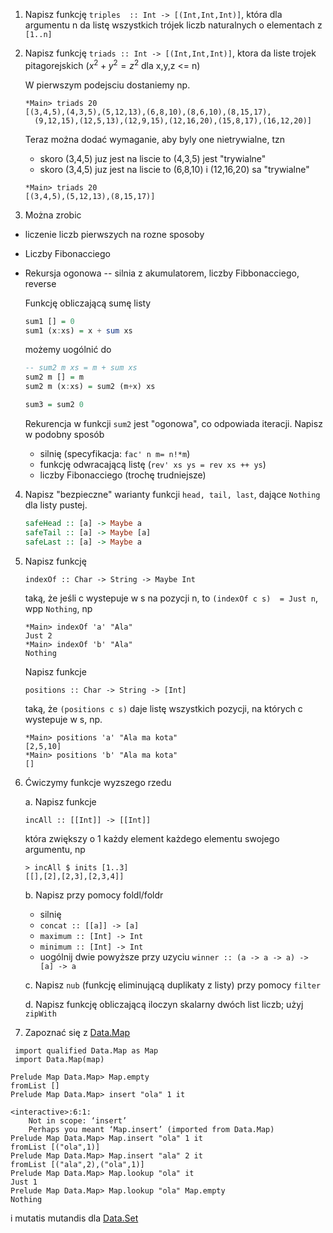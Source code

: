 1. Napisz funkcję `triples  :: Int -> [(Int,Int,Int)]`, która dla argumentu n da listę wszystkich trójek liczb naturalnych o elementach z `[1..n]`

2. Napisz funkcję `triads :: Int -> [(Int,Int,Int)]`, ktora da liste trojek pitagorejskich  ($x^2 + y^2 = z^2$ dla x,y,z <= n)

    W pierwszym podejsciu dostaniemy np.

    ~~~~
    *Main> triads 20
    [(3,4,5),(4,3,5),(5,12,13),(6,8,10),(8,6,10),(8,15,17),
      (9,12,15),(12,5,13),(12,9,15),(12,16,20),(15,8,17),(16,12,20)]
    ~~~~

    Teraz można dodać wymaganie, aby byly one nietrywialne, tzn
     - skoro (3,4,5) juz jest na liscie to (4,3,5) jest "trywialne"
     - skoro (3,4,5) juz jest na liscie to (6,8,10) i (12,16,20) sa "trywialne"

    ~~~~
    *Main> triads 20
    [(3,4,5),(5,12,13),(8,15,17)]
    ~~~~

3. Można zrobic 
 + liczenie liczb pierwszych na rozne sposoby
 + Liczby Fibonacciego
 + Rekursja ogonowa -- silnia z akumulatorem, liczby Fibbonacciego, reverse
   
    Funkcję obliczającą sumę listy
    ``` haskell
    sum1 [] = 0
    sum1 (x:xs) = x + sum xs
    ```
    możemy uogólnić do
    ``` haskell
    -- sum2 m xs = m + sum xs
    sum2 m [] = m
    sum2 m (x:xs) = sum2 (m+x) xs

    sum3 = sum2 0
    ```
    Rekurencja w funkcji `sum2` jest "ogonowa", co odpowiada iteracji.
    Napisz w podobny sposób
    - silnię  (specyfikacja: `fac' n m= n!*m`)
    - funkcję odwracającą listę (`rev' xs ys = rev xs ++ ys`)
    - liczby Fibonacciego (trochę trudniejsze)

4. Napisz "bezpieczne" warianty funkcji `head, tail, last`, dające `Nothing` dla listy pustej.
    ``` haskell
    safeHead :: [a] -> Maybe a
    safeTail :: [a] -> Maybe [a]
    safeLast :: [a] -> Maybe a
    ```

6. Napisz funkcję

    ~~~~
    indexOf :: Char -> String -> Maybe Int
    ~~~~

    taką, że jeśli c wystepuje w s na pozycji n, to `(indexOf c s)  = Just n`, wpp `Nothing`, np

    ~~~~
    *Main> indexOf 'a' "Ala"
    Just 2
    *Main> indexOf 'b' "Ala"
    Nothing
    ~~~~

    Napisz funkcje 

    ~~~~
    positions :: Char -> String -> [Int]
    ~~~~

    taką, że `(positions c s)` daje listę wszystkich pozycji, na których c wystepuje w s, np.

    ~~~~
    *Main> positions 'a' "Ala ma kota"
    [2,5,10]
    *Main> positions 'b' "Ala ma kota"
    []
    ~~~~

7. Ćwiczymy funkcje wyzszego rzedu

    a. Napisz funkcje
    ```
    incAll :: [[Int]] -> [[Int]]
    ```
    która zwiększy o 1 każdy element każdego elementu swojego argumentu, np
    ```
    > incAll $ inits [1..3]
    [[],[2],[2,3],[2,3,4]]
    ```
    b. Napisz przy pomocy foldl/foldr

    *   silnię
    *   `concat :: [[a]] -> [a]`
    * `maximum :: [Int] -> Int`
    * `minimum :: [Int] -> Int`
    * uogólnij dwie powyższe przy uzyciu `winner :: (a -> a -> a) -> [a] -> a`

    c. Napisz `nub` (funkcję eliminującą duplikaty z listy) przy pomocy `filter`

    d. Napisz funkcję obliczającą iloczyn skalarny dwóch list liczb; użyj `zipWith`


8. Zapoznać się z [Data.Map](http://hackage.haskell.org/package/containers-0.5.6.3/docs/Data-Map-Lazy.html)


~~~
 import qualified Data.Map as Map
 import Data.Map(map)

Prelude Map Data.Map> Map.empty
fromList []
Prelude Map Data.Map> insert "ola" 1 it

<interactive>:6:1:
    Not in scope: ‘insert’
    Perhaps you meant ‘Map.insert’ (imported from Data.Map)
Prelude Map Data.Map> Map.insert "ola" 1 it
fromList [("ola",1)]
Prelude Map Data.Map> Map.insert "ala" 2 it
fromList [("ala",2),("ola",1)]
Prelude Map Data.Map> Map.lookup "ola" it
Just 1
Prelude Map Data.Map> Map.lookup "ola" Map.empty
Nothing
~~~

i mutatis mutandis dla [Data.Set](http://hackage.haskell.org/package/containers-0.5.7.1/docs/Data-Set.html) 
